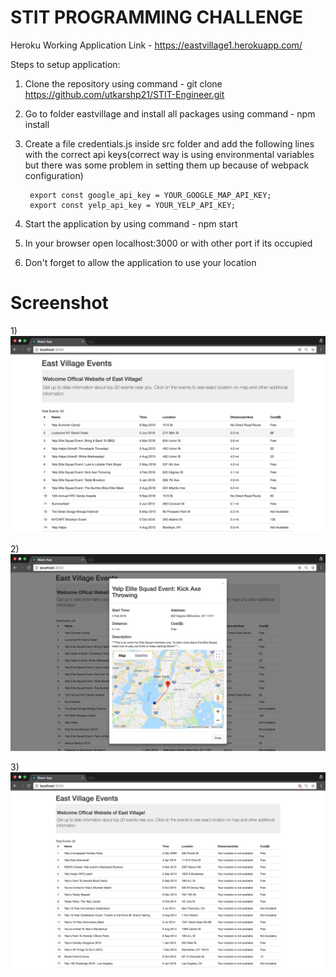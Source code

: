 # STIT PROGRAMMING CHALLENGE 

Heroku Working Application Link - https://eastvillage1.herokuapp.com/

Steps to setup application:

1) Clone the repository using command -  git clone https://github.com/utkarshp21/STIT-Engineer.git

2) Go to folder eastvillage and install all packages using command - npm install

3) Create a file credentials.js inside src folder and add the following lines with the correct api keys(correct way is using environmental variables but there was some problem in setting them up because of webpack configuration)
        
        export const google_api_key = YOUR_GOOGLE_MAP_API_KEY;
        export const yelp_api_key = YOUR_YELP_API_KEY;

4) Start the application by using command - npm start

5) In your browser open localhost:3000 or with other port if its occupied

6) Don't forget to allow the application to use your location
      
# Screenshot

1)![ScreenShot](https://raw.githubusercontent.com/utkarshp21/STIT-Engineer/master/Screenshots/1.png)

2)![ScreenShot](https://raw.githubusercontent.com/utkarshp21/STIT-Engineer/master/Screenshots/2.png)

3)![ScreenShot](https://raw.githubusercontent.com/utkarshp21/STIT-Engineer/master/Screenshots/3.png)
